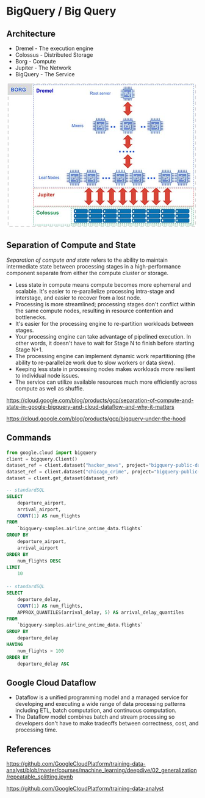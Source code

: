 # BigQuery / Big Query

## Architecture

- Dremel - The execution engine
- Colossus - Distributed Storage
- Borg - Compute
- Jupiter - The Network
- BigQuery - The Service

![image](../../media/Cloud-Others-BigQuery-Big-Query-image1.jpg)

## Separation of Compute and State

*Separation of compute and state* refers to the ability to maintain intermediate state between processing stages in a high-performance component separate from either the compute cluster or storage.

- Less state in compute means compute becomes more ephemeral and scalable. It's easier to re-parallelize processing intra-stage and interstage, and easier to recover from a lost node.
- Processing is more streamlined; processing stages don't conflict within the same compute nodes, resulting in resource contention and bottlenecks.
- It's easier for the processing engine to re-partition workloads between stages.
- Your processing engine can take advantage of pipelined execution. In other words, it doesn't have to wait for Stage N to finish before starting Stage N+1.
- The processing engine can implement dynamic work repartitioning (the ability to re-parallelize work due to slow workers or data skew).
- Keeping less state in processing nodes makes workloads more resilient to individual node issues.
- The service can utilize available resources much more efficiently across compute as well as shuffle.

https://cloud.google.com/blog/products/gcp/separation-of-compute-and-state-in-google-bigquery-and-cloud-dataflow-and-why-it-matters

https://cloud.google.com/blog/products/gcp/bigquery-under-the-hood

## Commands

```python
from google.cloud import bigquery
client = bigquery.Client()
dataset_ref = client.dataset("hacker_news", project="bigquery-public-data")
dataset_ref = client.dataset("chicago_crime", project="bigquery-public-data")
dataset = client.get_dataset(dataset_ref)
```

```sql
-- standardSQL
SELECT
    departure_airport,
    arrival_airport,
    COUNT(1) AS num_flights
FROM
    `bigquery-samples.airline_ontime_data.flights`
GROUP BY
    departure_airport,
    arrival_airport
ORDER BY
    num_flights DESC
LIMIT
    10

-- standardSQL
SELECT
    departure_delay,
    COUNT(1) AS num_flights,
    APPROX_QUANTILES(arrival_delay, 5) AS arrival_delay_quantiles
FROM
    `bigquery-samples.airline_ontime_data.flights`
GROUP BY
    departure_delay
HAVING
    num_flights > 100
ORDER BY
    departure_delay ASC
```

## Google Cloud Dataflow

- Dataflow is a unified programming model and a managed service for developing and executing a wide range of data processing patterns including ETL, batch computation, and continuous computation.
- The Dataflow model combines batch and stream processing so developers don't have to make tradeoffs between correctness, cost, and processing time.

## References

https://github.com/GoogleCloudPlatform/training-data-analyst/blob/master/courses/machine_learning/deepdive/02_generalization/repeatable_splitting.ipynb

https://github.com/GoogleCloudPlatform/training-data-analyst
